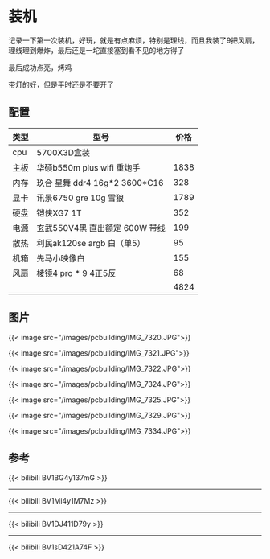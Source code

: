 # 装机



记录一下第一次装机，好玩，就是有点麻烦，特别是理线，而且我装了9把风扇，理线理到爆炸，最后还是一坨直接塞到看不见的地方得了

最后成功点亮，烤鸡

带灯的好，但是平时还是不要开了

## 配置

| 类型 | 型号 | 价格 |
|-------|-------|-------|
| cpu|5700X3D盒装 | |
|主板 |华硕b550m plus wifi 重炮手 | 1838|
|内存 |玖合 星舞 ddr4 16g\*2 3600\*C16  | 328|
|显卡 | 讯景6750 gre 10g 雪狼|1789 |
| 硬盘|铠侠XG7 1T | 352|
|电源|玄武550V4黑 直出额定 600W 带线 | 199|
| 散热| 利民ak120se argb 白（单5）|95 |
| 机箱| 先马小映像白|155 |
|风扇 |棱镜4 pro * 9 4正5反 |68 |
| | | 4824|

## 图片

{{< image src="/images/pcbuilding/IMG_7320.JPG">}}

{{< image src="/images/pcbuilding/IMG_7321.JPG">}}

{{< image src="/images/pcbuilding/IMG_7322.JPG">}}

{{< image src="/images/pcbuilding/IMG_7324.JPG">}}

{{< image src="/images/pcbuilding/IMG_7325.JPG">}}

{{< image src="/images/pcbuilding/IMG_7329.JPG">}}

{{< image src="/images/pcbuilding/IMG_7334.JPG">}}

## 参考

{{< bilibili BV1BG4y137mG >}}

---

{{< bilibili BV1Mi4y1M7Mz >}}

---

{{< bilibili BV1DJ411D79y >}}

---

{{< bilibili BV1sD421A74F >}}

